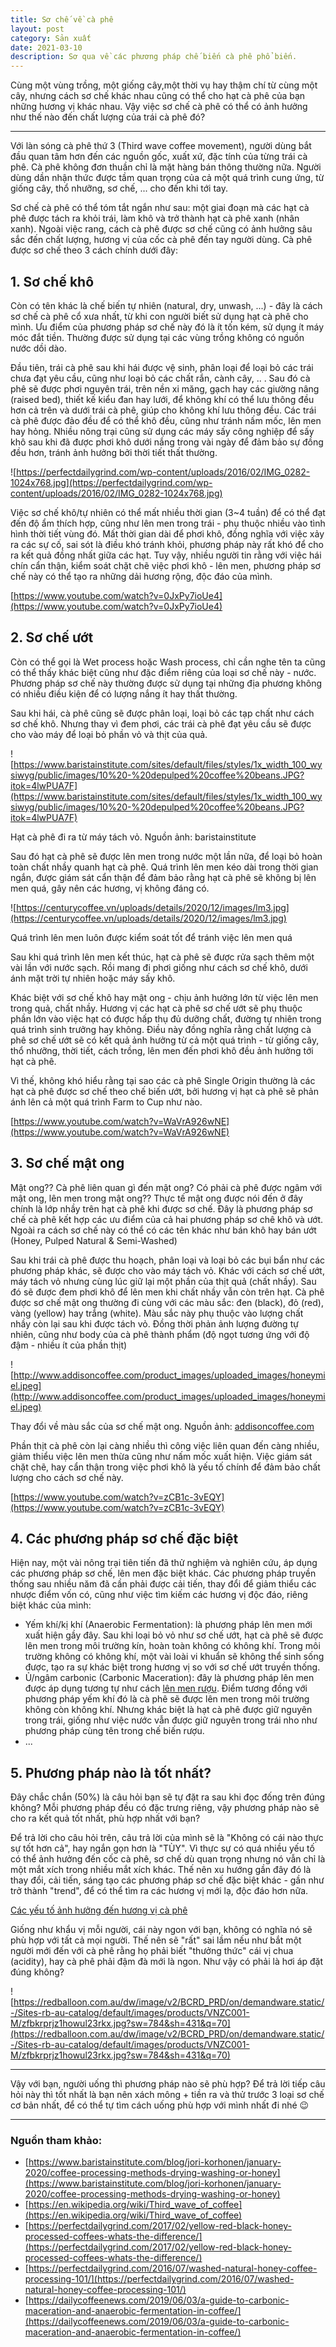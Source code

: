 ```yaml
---
title: Sơ chế về cà phê
layout: post
category: Sản xuất
date: 2021-03-10
description: Sơ qua về các phương pháp chế biến cà phê phổ biến.
---
```


Cùng một vùng trồng, một giống cây,một thời vụ hay thậm chí từ cùng một cây, nhưng cách sơ chế khác nhau cũng có thể cho hạt cà phê của bạn những hương vị khác nhau. Vậy việc sơ chế cà phê có thể có ảnh hưởng như thế nào đến chất lượng của trái cà phê đó?

---

Với làn sóng cà phê thứ 3 (Third wave coffee movement),  người dùng bắt đầu quan tâm hơn đến các nguồn gốc, xuất xứ, đặc tính của từng trái cà phê. Cà phê không đơn thuần chỉ là mặt hàng bán thông thường nữa. Người dùng dần nhận thức được tầm quan trọng của cả một quá trình cung ứng, từ giống cây, thổ nhưỡng, sơ chế, ... cho đến khi tới tay. 

Sơ chế cà phê có thể tóm tắt ngắn như sau: một giai đoạn mà các hạt cà phê được tách ra khỏi trái, làm khô và trở thành hạt cà phê xanh (nhân xanh). Ngoài việc rang, cách cà phê được sơ chế cũng có ảnh hưởng sâu sắc đến chất lượng, hương vị của cốc cà phê đến tay người dùng. Cà phê được sơ chế theo 3 cách chính dưới đây:

## 1. Sơ chế khô

Còn có tên khác là chế biến tự nhiên (natural, dry, unwash, ...) - đây là cách sơ chế cà phê cổ xưa nhất, từ khi con người biết sử dụng hạt cà phê cho mình. Ưu điểm của phương pháp sơ chế này đó là ít tốn kém, sử dụng ít máy móc đắt tiền. Thường được sử dụng tại các vùng trồng không có nguồn nước dồi dào.

Đầu tiên, trái cà phê sau khi hái được vệ sinh, phân loại để loại bỏ các trái chưa đạt yêu cầu, cũng như loại bỏ các chất rắn, cành cây, .. . Sau đó cà phê sẽ được phơi nguyên trái, trên nền xi măng, gạch hay các giường nâng (raised bed), thiết kế kiểu đan hay lưới, để không khí có thể lưu thông đều hơn cả trên và dưới trái cà phê, giúp cho không khí lưu thông đều. Các trái cà phê được đảo đều để có thể khô đều, cũng như tránh nấm mốc, lên men hay hỏng. Nhiều nông trại cũng sử dụng các máy sấy công nghiệp để sấy khô sau khi đã được phơi khô dưới nắng trong vài ngày để đảm bảo sự đồng đều hơn, tránh ảnh hưởng bởi thời tiết thất thường.

![https://perfectdailygrind.com/wp-content/uploads/2016/02/IMG_0282-1024x768.jpg](https://perfectdailygrind.com/wp-content/uploads/2016/02/IMG_0282-1024x768.jpg)

Việc sơ chế khô/tự nhiên có thể mất nhiều thời gian (3~4 tuần) để có thể đạt đến độ ẩm thích hợp, cũng như lên men trong trái - phụ thuộc nhiều vào tình hình thời tiết vùng đó. Mất thời gian dài để phơi khô, đồng nghĩa với việc xảy ra các sự cố, sai sót là điều khó tránh khỏi, phương pháp này rất khó để cho ra kết quả đồng nhất giữa các hạt. Tuy vậy, nhiều người tin rằng với việc hái chín cẩn thận, kiểm soát chặt chẽ việc phơi khô - lên men, phương pháp sơ chế này có thể tạo ra những dải hương rộng, độc đáo của mình. 

[https://www.youtube.com/watch?v=0JxPy7ioUe4](https://www.youtube.com/watch?v=0JxPy7ioUe4)

## 2. Sơ chế ướt

Còn có thể gọi là Wet process hoặc Wash process, chỉ cần nghe tên ta cũng có thể thấy khác biệt cũng như đặc điểm riêng của loại sơ chế này - nước. Phương pháp sơ chế này thường được sử dụng tại những địa phương không có nhiều điều kiện để có lượng nắng ít hay thất thường. 

Sau khi hái, cà phê cũng sẽ được phân loại, loại bỏ các tạp chất như cách sơ chế khô. Nhưng thay vì đem phơi, các trái cà phê đạt yêu cầu sẽ được cho vào máy để loại bỏ phần vỏ và thịt của quả.

![https://www.baristainstitute.com/sites/default/files/styles/1x_width_100_wysiwyg/public/images/10%20-%20depulped%20coffee%20beans.JPG?itok=4lwPUA7F](https://www.baristainstitute.com/sites/default/files/styles/1x_width_100_wysiwyg/public/images/10%20-%20depulped%20coffee%20beans.JPG?itok=4lwPUA7F)

Hạt cà phê đi ra từ máy tách vỏ. Nguồn ảnh: baristainstitute

Sau đó hạt cà phê sẽ được lên men trong nước một lần nữa, để loại bỏ hoàn toàn chất nhầy quanh hạt cà phê. Quá trình lên men kéo dài trong thời gian ngắn, được giám sát cẩn thận để đảm bảo rằng hạt cà phê sẽ không bị lên men quá, gây nên các hương, vị không đáng có. 

![https://centurycoffee.vn/uploads/details/2020/12/images/lm3.jpg](https://centurycoffee.vn/uploads/details/2020/12/images/lm3.jpg)

Quá trình lên men luôn được kiểm soát tốt để tránh việc lên men quá

Sau khi quá trình lên men kết thúc, hạt cà phê sẽ được rửa sạch thêm một vài lần với nước sạch. Rồi mang đi phơi giống như cách sơ chế khô, dưới ánh mặt trời tự nhiên hoặc máy sấy khô.

Khác biệt với sơ chế khô hay mật ong - chịu ảnh hưởng lớn từ việc lên men trong quả, chất nhầy. Hương vị các hạt cà phê sơ chế ướt sẽ phụ thuộc phần lớn vào việc hạt có được hấp thụ đủ dưỡng chất, đường tự nhiên trong quá trình sinh trưởng hay không. Điều này đồng nghĩa rằng chất lượng cà phê sơ chế ướt sẽ có kết quả ảnh hưởng từ cả một quá trình - từ giống cây, thổ nhưỡng, thời tiết, cách trồng, lên men đến phơi khô đều ảnh hưởng tới hạt cà phê.

Vì thế, không khó hiểu rằng tại sao các cà phê Single Origin thường là các hạt cà phê được sơ chế theo chế biến ướt, bởi hương vị hạt cà phê sẽ phản ánh lên cả một quá trình Farm to Cup như nào.

[https://www.youtube.com/watch?v=WaVrA926wNE](https://www.youtube.com/watch?v=WaVrA926wNE)

## 3. Sơ chế mật ong

Mật ong?? Cà phê liên quan gì đến mật ong? Có phải cà phê được ngâm với mật ong, lên men trong mật ong?? Thực tế mật ong được nói đến ở đây chính là lớp nhầy trên hạt cà phê khi được sơ chế. Đây là phương pháp sơ chế cà phê kết hợp các ưu điểm của cả hai phương pháp sơ chê khô và ướt. Ngoài ra cách sơ chế này có thể có các tên khác như bán khô hay bán ướt (Honey, Pulped Natural & Semi-Washed)

Sau khi trái cà phê được thu hoạch, phân loại và loại bỏ các bụi bẩn như các phương pháp khác, sẽ được cho vào máy tách vỏ. Khác với cách sơ chế ướt, máy tách vỏ nhưng cùng lúc giữ lại một phần của thịt quả (chất nhầy). Sau đó sẽ được đem phơi khô để lên men khi chất nhầy vẫn còn trên hạt. Cà phê được sơ chế mật ong thường đi cùng với các màu sắc: đen (black), đỏ (red), vàng (yellow) hay trắng (white). Màu sắc này phụ thuộc vào lượng chất nhầy còn lại sau khi được tách vỏ. Đồng thời phản ảnh lượng đường tự nhiên, cũng như body của cà phê thành phẩm (độ ngọt tương ứng với độ đậm - nhiều ít của phần thịt)

![http://www.addisoncoffee.com/product_images/uploaded_images/honeymiel.jpeg](http://www.addisoncoffee.com/product_images/uploaded_images/honeymiel.jpeg)

Thay đổi về màu sắc của sơ chế mật ong. Nguồn ảnh: [addisoncoffee.com](http://addisoncoffee.com/)

Phần thịt cà phê còn lại càng nhiều thì công việc liên quan đến càng nhiều, giảm thiểu việc lên men thừa cũng như nấm mốc xuất hiện. Việc giám sát chặt chẽ, hay cẩn thận trong việc phơi khô là yếu tố chính để đảm bảo chất lượng cho cách sơ chế này.  

[https://www.youtube.com/watch?v=zCB1c-3vEQY](https://www.youtube.com/watch?v=zCB1c-3vEQY)

## 4. Các phương pháp sơ chế đặc biệt

Hiện nay, một vài nông trại tiên tiến đã thử nghiệm và nghiên cứu, áp dụng các phương pháp sơ chế, lên men đặc biệt khác. Các phương pháp truyền thống sau nhiều năm đã cần phải được cải tiến, thay đổi để giảm thiểu các nhược điểm vốn có, cũng như việc tìm kiếm các hương vị độc đáo, riêng biệt khác của mình:

- Yếm khí/kị khí (Anaerobic Fermentation): là phương pháp lên men mới xuất hiện gầy đây. Sau khi loại bỏ vỏ như sơ chế ướt, hạt cà phê sẽ được lên men trong môi trường kín, hoàn toàn không có không khí. Trong môi trường không có không khí, một vài loài vi khuẩn sẽ không thể sinh sống được, tạo ra sự khác biệt trong hương vị so với sơ chế ướt truyền thống.
- Ủ/ngâm carbonic (Carbonic Maceration): đây là phương pháp lên men được áp dụng tương tự như cách [lên men rượu](https://en.wikipedia.org/wiki/Carbonic_maceration). Điểm tương đồng với phương pháp yếm khí đó là cà phê sẽ được lên men trong môi trường không còn không khí. Nhưng khác biệt là hạt cà phê được giữ nguyên trong trái, giống như việc nước vẫn được giữ nguyên trong trái nho như phương pháp cùng tên  trong chế biến rượu.
- ...

## 5. Phương pháp nào là tốt nhất?

Đây chắc chắn (50%) là câu hỏi bạn sẽ tự đặt ra sau khi đọc đống trên đúng không? Mỗi phương pháp đều có đặc trưng riêng, vậy phương pháp nào sẽ cho ra kết quả tốt nhất, phù hợp nhất với bạn?

Để trả lời cho câu hỏi trên, câu trả lời của mình sẽ là "Không có cái nào thực sự tốt hơn cả", hay ngắn gọn hơn là "TÙY". Vì thực sự có quá nhiều yếu tố có thể ảnh hưởng đến cốc cà phê, sơ chế dù quan trọng nhưng nó vẫn chỉ là một mắt xích trong nhiều mắt xích khác. Thế nên xu hướng gần đây  đó là thay đổi, cải tiến, sáng tạo các phương pháp sơ chế đặc biệt khác - gần như trở thành "trend", để có thể tìm ra các hương vị mới lạ, độc đáo hơn nữa.

[Các yếu tố ảnh hưởng đến hương vị cà phê](Ca%CC%81c%20ye%CC%82%CC%81u%20to%CC%82%CC%81%20a%CC%89nh%20hu%CC%9Bo%CC%9B%CC%89ng%20%C4%91e%CC%82%CC%81n%20hu%CC%9Bo%CC%9Bng%20vi%CC%A3%20ca%202afa75deca004d80a75db106fa6881c8.md) 

Giống như khẩu vị mỗi người, cái này ngon với bạn, không có nghĩa nó sẽ phù hợp với tất cả mọi người. Thế nên sẽ "rất" sai lầm nếu như bắt một người mới đến với cà phê rằng họ phải biết "thưởng thức" cái vị chua (acidity), hay cà phê phải đậm đà mới là ngon. Như vậy có phải là hơi áp đặt đúng không?

![https://redballoon.com.au/dw/image/v2/BCRD_PRD/on/demandware.static/-/Sites-rb-au-catalog/default/images/products/VNZC001-M/zfbkrprjz1howul23rkx.jpg?sw=784&sh=431&q=70](https://redballoon.com.au/dw/image/v2/BCRD_PRD/on/demandware.static/-/Sites-rb-au-catalog/default/images/products/VNZC001-M/zfbkrprjz1howul23rkx.jpg?sw=784&sh=431&q=70)

---

Vậy với bạn, người uống thì phương pháp nào sẽ phù hợp? Để trả lời tiếp câu hỏi này thì tốt nhất là bạn nên xách mông + tiền ra và thử trước 3 loại sơ chế cơ bản nhất, để có thể tự tìm cách uống phù hợp với mình nhất đi nhé 😉

---

### Nguồn tham khảo:

- [https://www.baristainstitute.com/blog/jori-korhonen/january-2020/coffee-processing-methods-drying-washing-or-honey](https://www.baristainstitute.com/blog/jori-korhonen/january-2020/coffee-processing-methods-drying-washing-or-honey)
- [https://en.wikipedia.org/wiki/Third_wave_of_coffee](https://en.wikipedia.org/wiki/Third_wave_of_coffee)
- [https://perfectdailygrind.com/2017/02/yellow-red-black-honey-processed-coffees-whats-the-difference/](https://perfectdailygrind.com/2017/02/yellow-red-black-honey-processed-coffees-whats-the-difference/)
- [https://perfectdailygrind.com/2016/07/washed-natural-honey-coffee-processing-101/](https://perfectdailygrind.com/2016/07/washed-natural-honey-coffee-processing-101/)
- [https://dailycoffeenews.com/2019/06/03/a-guide-to-carbonic-maceration-and-anaerobic-fermentation-in-coffee/](https://dailycoffeenews.com/2019/06/03/a-guide-to-carbonic-maceration-and-anaerobic-fermentation-in-coffee/)